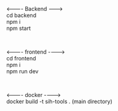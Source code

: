 <---- Backend ---> </br>
cd backend </br>
npm i </br>
npm start </br>

</br>

<---- frontend ----></br>
cd frontend</br>
npm i</br>
npm run dev</br>

</br>

<---- docker ----></br>
docker build -t sih-tools .  (main directory)</br>
</br>
